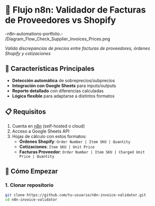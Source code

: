# 🧾 Flujo n8n: Validador de Facturas de Proveedores vs Shopify

-n8n-automations-portfolio.-
/Diagram_Flow_Check_Supplier_Invoices_Prices.png

*Valida discrepancias de precios entre facturas de proveedores, órdenes Shopify y cotizaciones*

## 🌟 Características Principales
- **Detección automática** de sobreprecios/subprecios
- **Integración con Google Sheets** para inputs/outputs
- **Reporte detallado** con diferencias calculadas
- **Lógica flexible** para adaptarse a distintos formatos

## 📋 Requisitos
1. Cuenta en [n8n](https://n8n.io/) (self-hosted o cloud)
2. Acceso a Google Sheets API
3. Hojas de cálculo con estos formatos:
   - **Órdenes Shopify**: `Order Number | Item SKU | Quantity`
   - **Cotizaciones**: `Item SKU | Unit Price`
   - **Facturas Proveedor**: `Order Number | Item SKU | Charged Unit Price | Quantity`

## 🚀 Cómo Empezar

### 1. Clonar repositorio
```bash
git clone https://github.com/tu-usuario/n8n-invoice-validator.git
cd n8n-invoice-validator
